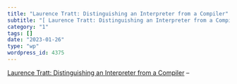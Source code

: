 ```yaml
---
title: "Laurence Tratt: Distinguishing an Interpreter from a Compiler"
subtitle: "[ Laurence Tratt: Distinguishing an Interpreter from a Compiler]( https://tratt.net/laurie/blog/2023..."
category: "1"
tags: []
date: "2023-01-26"
type: "wp"
wordpress_id: 4375
---
```

[ Laurence Tratt: Distinguishing an Interpreter from a Compiler]( https://tratt.net/laurie/blog/2023/distinguishing_an_interpreter_from_a_compiler.html) –